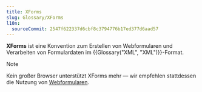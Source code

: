 ```yaml
---
title: XForms
slug: Glossary/XForms
l10n:
  sourceCommit: 2547f622337d6cbf8c3794776b17ed377d6aad57
---
```


**XForms** ist eine Konvention zum Erstellen von Webformularen und Verarbeiten von Formulardaten im {{Glossary("XML", "XML")}}-Format.

> [!NOTE]
> Kein großer Browser unterstützt XForms mehr — wir empfehlen stattdessen die Nutzung von [Webformularen](/de/docs/Learn_web_development/Extensions/Forms).
